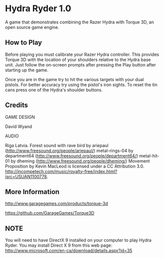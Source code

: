 Hydra Ryder 1.0
===============

A game that demonstrates combining the Razer Hydra with Torque 3D, an open source game engine.


How to Play
-----------

Before playing you must calibrate your Razer Hydra controller.  This provides Torque 3D with the location of your shoulders relative to the Hydra base unit.  Just follow the on-screen prompts after pressing the Play button after starting up the game.

Once you are in the game try to hit the various targets with your dual pistols.  For better accuracy try using the pistol's iron sights.  To reset the tin cans press one of the Hydra's shoulder buttons.


Credits
-------

GAME DESIGN

David Wyand

AUDIO

Riga Latvia. Forest sound with rave bird by ariepaul (http://www.freesound.org/people/ariepaul/)
metal-rings-04 by department64 (http://www.freesound.org/people/department64/)
metal-hit-01 by dheming (http://www.freesound.org/people/dheming/)
Movement Proposition by Kevin MacLeod is licensed under a CC Attribution 3.0. http://incompetech.com/music/royalty-free/index.html?isrc=USUAN1100778.


More Information
----------------

http://www.garagegames.com/products/torque-3d

https://github.com/GarageGames/Torque3D


NOTE
----

You will need to have DirectX 9 installed on your computer to play Hydra Ryder.  You may install Direct X 9 from this web page: http://www.microsoft.com/en-ca/download/details.aspx?id=35
